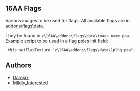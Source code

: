 ## 16AA Flags

Various images to be used for flags. All available flags are in  [addons\flags\data](https://github.com/16AA-Milsim/16AA-Common/blob/main/addons/flags/data).

They be found in `z\l6AA\addons\flags\data\image_name.paa`.  
Example script to be used in a flag poles init field:
```sqf
_this setFlagTexture "z\l6AA\addons\flags\data\1plhq.paa";
```

## Authors
- [Darojax](https://github.com/Darojax)
- [Mildly_Interested](https://github.com/MildlyInterested)
